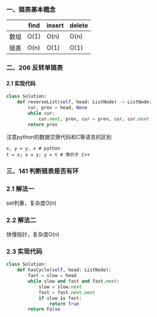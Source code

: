 ### 一、链表基本概念
|     | find |  insert   | delete  |
|  ----  | ----  |  ----  | ----  |
| 数组 | O(1) | O(n)   | O(n)  |
| 链表 | O(n) | O(1)   | O(1)  |

### 二、206 反转单链表
#### 2.1 实现代码
```python
class Solution:
    def reverseList(self, head: ListNode) -> ListNode:
        cur, prev = head, None
        while cur:
            cur.next, prev, cur = prev, cur, cur.next
        return prev
```
注意python的数据交换代码和C等语言的区别
```
x, y = y, x # python
t = x; x = y; y = t # 等价于 C++
```

### 三、141 判断链表是否有环
### 2.1 解法一
set判重，复杂度O(n)
### 2.2 解法二
快慢指针，复杂度O(n)
### 2.3 实现代码
```python
class Solution:
    def hasCycle(self, head: ListNode):
        fast = slow = head
        while slow and fast and fast.next:
            slow = slow.next
            fast = fast.next.next
            if slow is fast:
                return True
        return False
```
